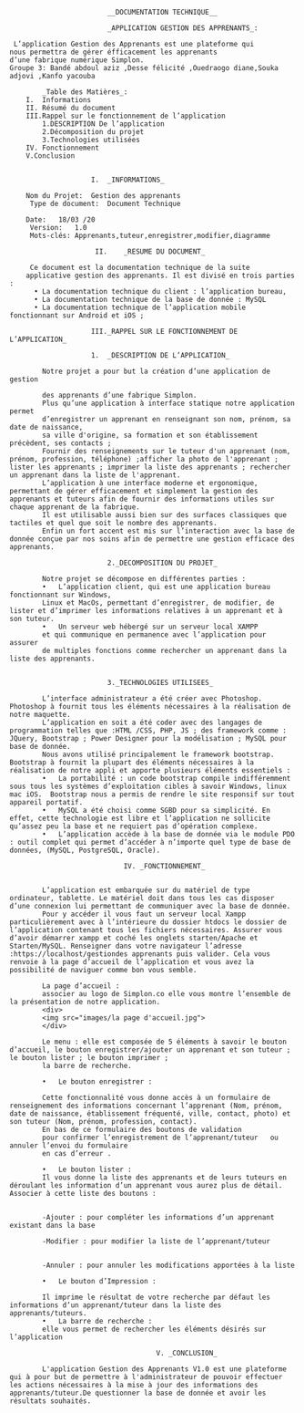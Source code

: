 


                            __DOCUMENTATION TECHNIQUE__

                            _APPLICATION GESTION DES APPRENANTS_:

     L’application Gestion des Apprenants est une plateforme qui
    nous permettra de gérer éfficacement les apprenants
    d’une fabrique numérique Simplon.
    Groupe 3: Bandé abdoul aziz ,Desse félicité ,Ouedraogo diane,Souka adjovi ,Kanfo yacouba

            _Table des Matières_:
        I.	Informations	
        II.	Résumé du document	
        III.Rappel sur le fonctionnement de l’application	
            1.DESCRIPTION De l’application	
            2.Décomposition du projet	
            3.Technologies utilisées	
        IV.	Fonctionnement
        V.Conclusion


                        I.	_INFORMATIONS_
                
        Nom du Projet:	Gestion des apprenants
         Type de document:	Document Technique

        Date:	18/03 /20
         Version:	1.0
         Mots-clés:	Apprenants,tuteur,enregistrer,modifier,diagramme

                         II.	_RESUME DU DOCUMENT_

         Ce document est la documentation technique de la suite
        applicative gestion des apprenants. Il est divisé en trois parties :
          •	La documentation technique du client : l’application bureau,
          •	La documentation technique de la base de donnée : MySQL
          •	La documentation technique de l’application mobile fonctionnant sur Android et iOS ;

                        III._RAPPEL SUR LE FONCTIONNEMENT DE L’APPLICATION_

                        1.	_DESCRIPTION DE L’APPLICATION_

            Notre projet a pour but la création d’une application de gestion

            des apprenants d’une fabrique Simplon.
            Plus qu’une application à interface statique notre application permet 
            d’enregistrer un apprenant en renseignant son nom, prénom, sa date de naissance, 
            sa ville d'origine, sa formation et son établissement précèdent, ses contacts ;
            Fournir des renseignements sur le tuteur d'un apprenant (nom, prénom, profession, téléphone) ;afficher la photo de l'apprenant ; lister les apprenants ; imprimer la liste des apprenants ; rechercher un apprenant dans la liste de l'apprenant.
            L’application à une interface moderne et ergonomique, permettant de gérer efficacement et simplement la gestion des apprenants et tuteurs afin de fournir des informations utiles sur chaque apprenant de la fabrique.
            Il est utilisable aussi bien sur des surfaces classiques que tactiles et quel que soit le nombre des apprenants.
            Enfin un fort accent est mis sur l’interaction avec la base de donnée conçue par nos soins afin de permettre une gestion efficace des apprenants.

                            2._DECOMPOSITION DU PROJET_

            Notre projet se décompose en différentes parties :
            •	L’application client, qui est une application bureau fonctionnant sur Windows, 
            Linux et MacOs, permettant d’enregistrer, de modifier, de lister et d’imprimer les informations relatives à un apprenant et à son tuteur.
            •	Un serveur web hébergé sur un serveur local XAMPP 
            et qui communique en permanence avec l’application pour assurer
            de multiples fonctions comme rechercher un apprenant dans la liste des apprenants.


                            3._TECHNOLOGIES UTILISEES_

            L’interface administrateur a été créer avec Photoshop. Photoshop à fournit tous les éléments nécessaires à la réalisation de notre maquette.
            L’application en soit a été coder avec des langages de programmation telles que :HTML /CSS, PHP, JS ; des framework comme : JQuery, Bootstrap ; Power Designer pour la modélisation ; MySQL pour base de donnée.
            Nous avons utilisé principalement le framework bootstrap. Bootstrap à fournit la plupart des éléments nécessaires à la réalisation de notre appli et apporte plusieurs éléments essentiels :
            •	La portabilité : un code bootstrap compile indifféremment sous tous les systèmes d’exploitation cibles à savoir Windows, linux mac iOS.  Bootstrap nous a permis de rendre le site responsif sur tout appareil portatif.
            •	MySQL a été choisi comme SGBD pour sa simplicité. En effet, cette technologie est libre et l’application ne sollicite qu’assez peu la base et ne requiert pas d’opération complexe.
            •	L’application accède à la base de donnée via le module PDO : outil complet qui permet d’accéder à n’importe quel type de base de données, (MySQL, PostgreSQL, Oracle).

                                IV.	_FONCTIONNEMENT_


            L’application est embarquée sur du matériel de type ordinateur, tablette. Le matériel doit dans tous les cas disposer d’une connexion lui permettant de communiquer avec la base de donnée.
            Pour y accéder il vous faut un serveur local Xampp particulièrement avec à l’intérieure du dossier htdocs le dossier de l’application contenant tous les fichiers nécessaires. Assurer vous d’avoir démarrer xampp et coché les onglets starten/Apache et Starten/MySQL. Renseigner dans votre navigateur l’adresse :https://localhost/gestiondes apprenants puis valider. Cela vous renvoie à la page d’accueil de l’application et vous avez la possibilité de naviguer comme bon vous semble.

            La page d’accueil :
            associer au logo de Simplon.co elle vous montre l’ensemble de la présentation de notre application.
            <div>
            <img src="images/la page d'accueil.jpg">
            </div>

            Le menu : elle est composée de 5 éléments à savoir le bouton d’accueil, le bouton enregistrer/ajouter un apprenant et son tuteur ; le bouton lister ; le bouton imprimer ;
            la barre de recherche.

            •	Le bouton enregistrer : 

            Cette fonctionnalité vous donne accès à un formulaire de renseignement des informations concernant l’apprenant (Nom, prénom, date de naissance, établissement fréquenté, ville, contact, photo) et son tuteur (Nom, prénom, profession, contact).
            En bas de ce formulaire des boutons de validation
            pour confirmer l’enregistrement de l’apprenant/tuteur   ou annuler l’envoi du formulaire
            en cas d’erreur .

            •	Le bouton lister :  
            Il vous donne la liste des apprenants et de leurs tuteurs en déroulant les information d’un apprenant vous aurez plus de détail. Associer à cette liste des boutons :


            -Ajouter : pour compléter les informations d’un apprenant existant dans la base  

            -Modifier : pour modifier la liste de l’apprenant/tuteur 


            -Annuler : pour annuler les modifications apportées à la liste 

            •	Le bouton d’Impression :  

            Il imprime le résultat de votre recherche par défaut les informations d’un apprenant/tuteur dans la liste des apprenants/tuteurs.
            •	La barre de recherche :  
            elle vous permet de rechercher les éléments désirés sur l’application

                                        V. _CONCLUSION_

            L'application Gestion des Apprenants V1.0 est une plateforme qui à pour but de permettre à l'administrateur de pouvoir effectuer les actions nécessaires à la mise à jour des informations des apprenants/tuteur.De questionner la base de donnée et avoir les résultats souhaités.